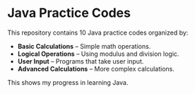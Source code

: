 # Java Practice Codes  
This repository contains 10 Java practice codes organized by:  
- **Basic Calculations** – Simple math operations.  
- **Logical Operations** – Using modulus and division logic.  
- **User Input** – Programs that take user input.  
- **Advanced Calculations** – More complex calculations.  

This shows my progress in learning Java.
